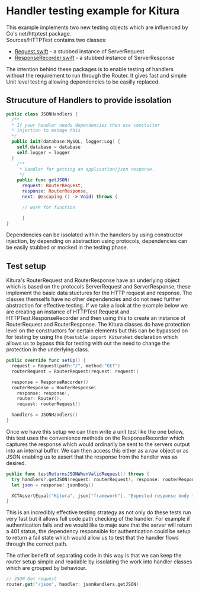 # Handler testing example for Kitura
This example implements two new testing objects which are influenced by Go's net/httptest package.  
Sources/HTTPTest contains two classes:  
* [Request.swift](https://github.com/nicholasjackson/KituraTesting/blob/master/Sources/HTTPTest/Request.swift) - a stubbed instance of ServerRequest   
* [ResponseRecorder.swift](https://github.com/nicholasjackson/KituraTesting/blob/master/Sources/HTTPTest/ResponseRecorder.swift) - a stubbed instance of ServerResponse  

The intention behind these packages is to enable testing of handlers without the requirement to run through the Router.  It gives fast and simple Unit level testing allowing dependencies to be easilly replaced.

## Strucuture of Handlers to provide issolation  

```swift
public class JSONHandlers {
  /**
  * If your handler needs dependencies then use constuctor
  * injection to manage this
  */
  public init(database:MySQL, logger:Log) {
    self.database = database
    self.logger = logger
  }
    /**
     * Handler for getting an application/json response.
     */
    public func getJSON(
      request: RouterRequest, 
      response: RouterResponse, 
      next: @escaping () -> Void) throws {

      // work for function

      }
}
```

Dependencies can be issolated within the handlers by using constructor injection, by depending on abstraction using protocols, dependencies can be easily stubbed or mocked in the testing phase.

## Test setup
Kitura's RouterRequest and RouterResponse have an underlying object which is based on the protocols ServerRequest and ServerResponse, these implement the basic data stuctures for the HTTP request and response.  The classes themselfs have no other dependencies and do not need further abstraction for effective testing.  If we take a look at the example below we are creating an instance of HTTPTest.Request and HTTPTest.ResponseRecorder and then using this to create an instance of RouterRequest and RouterResponse.  The Kitura classes do have protection level on the constructors for certain elements but this can be bypassed on for testing by using the `@testable import KituraNet` declaration which allows us to bypass this for testing with out the need to change the protection in the underlying class.

```swift
public override func setUp() {
  request = Request(path:"/", method:"GET")
  routerRequest = RouterRequest(request: request!)

  response = ResponseRecorder()
  routerResponse = RouterResponse(
    response: response!,
    router: Router(),
    request: routerRequest!)

  handlers = JSONHandlers()
}
```

Once we have this setup we can then write a unit test like the one below, this test uses the convenience methods on the ResponseRecorder which captures the response which would ordinarily be sent to the servers output into an internal buffer.  We can then access this either as a raw object or as JSON enabling us to assert that the response from the handler was as desired.

```swift
public func testReturnsJSONWhenValidRequest() throws {
  try handlers?.getJSON(request: routerRequest!, response: routerResponse!) {}
  let json = response!.jsonBody()

  XCTAssertEqual("Kitura", json["framework"], "Expected response body to contain Kitura")
}
```

This is an incredibly effective testing strategy as not only do these tests run very fast but it allows full code path checking of the handler.  For example if authentication fails and we would like to maje sure that the server will return a 401 status, the dependency responsible for authentication could be setup to return a fail state which would allow us to test that the handler flows through the correct path.

The other benefit of separating code in this way is that we can keep the router setup simple and readable by issolating the work into handler classes which are grouped by behaviour.

```swift
// JSON Get request
router.get("/json", handler: jsonHandlers.getJSON)
```
